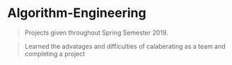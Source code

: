# Algorithm-Engineering

> Projects given throughout Spring Semester 2019.

> Learned the advatages and difficulties of calaberating as a team and completing a project
